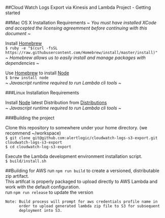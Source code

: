 ##Cloud Watch Logs Export via Kinesis and Lambda Project - Getting started  

##Mac OS X  Installation Requirements
*~ You must have installed XCode and accepted the licensing agreemment before continuing with this document ~*  

Install [Homebrew](http://brew.sh/)  
```$ ruby -e "$(curl -fsSL https://raw.githubusercontent.com/Homebrew/install/master/install)"```  
*~ Homebrew allows us to easily install and manage packages with dependencies ~*  

Use [Homebrew](http://brew.sh/) to install [Node](http://nodejs.org/)  
```$ brew install node```  
*~ Javascript runtime required to run Lambda cli tools ~*  

###Linux Installation Requirements

Install [Node](http://nodejs.org/) latest Distribution from [Distributions](https://nodejs.org/dist/v4.1.1/)  
*~ Javascript runtime required to run Lambda cli tools ~*  

###Building the project

Clone this repository to somewhere under your home directory.  (we recommend ~/workspace)  
```$ git clone git@github.com:alertlogic/cloudwatch-logs-s3-export.git cloudwatch-logs-s3-export```  
```$ cd cloudwatch-log-s3-export```  

Execute the Lambda development environment installation script.  
```$ build/install.sh```

##Building for AWS
run ```npm run build``` to create a versioned, distributable zip artifact.  
This artifcat is properly packaged to upload directly to AWS Lambda and work with the default configuration.  
run ```npm run release``` to update the version  

    Note: Build process will prompt for aws credentials profile name in 
          order to upload generated lambda zip file to S3 for subsequent 
          deployment into S3.
    
```
